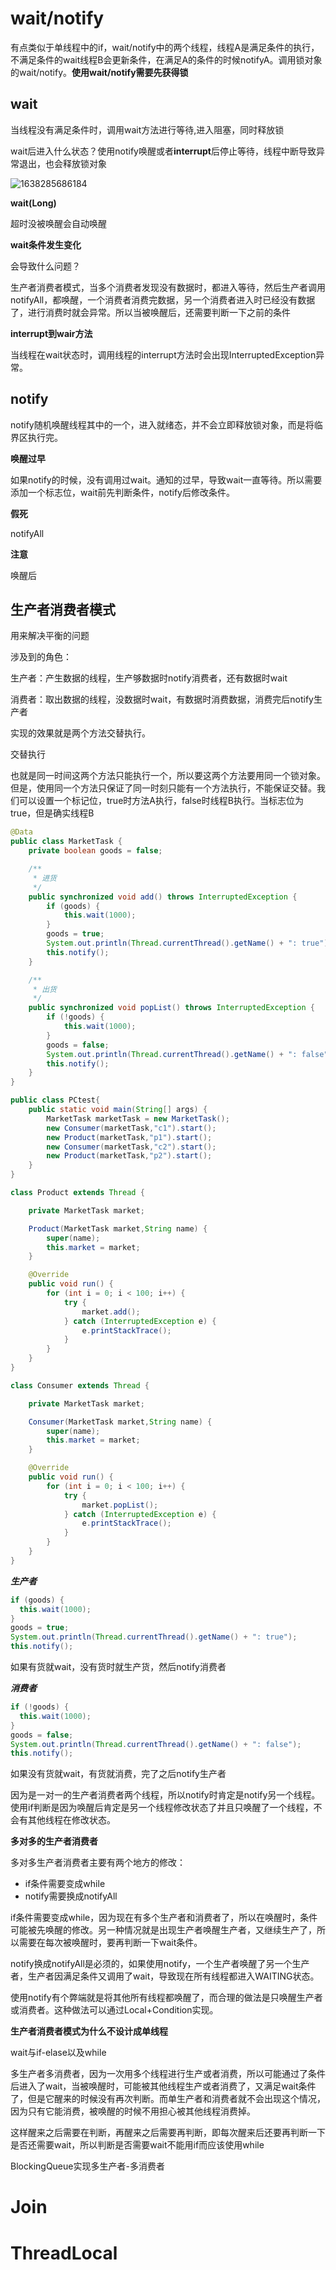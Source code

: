 # wait/notify

有点类似于单线程中的if，wait/notify中的两个线程，线程A是满足条件的执行，不满足条件的wait线程B会更新条件，在满足A的条件的时候notifyA。调用锁对象的wait/notify。**使用wait/notify需要先获得锁**



## **wait**

当线程没有满足条件时，调用wait方法进行等待,进入阻塞，同时释放锁

wait后进入什么状态？使用notify唤醒或者**interrupt**后停止等待，线程中断导致异常退出，也会释放锁对象

![1638285686184](..\..\..\..\img\1638285686184.png)



**wait(Long)**

超时没被唤醒会自动唤醒



**wait条件发生变化**

会导致什么问题？



生产者消费者模式，当多个消费者发现没有数据时，都进入等待，然后生产者调用notifyAll，都唤醒，一个消费者消费完数据，另一个消费者进入时已经没有数据了，进行消费时就会异常。所以当被唤醒后，还需要判断一下之前的条件



**interrupt到wair方法**

当线程在wait状态时，调用线程的interrupt方法时会出现InterruptedException异常。



## **notify**

notify随机唤醒线程其中的一个，进入就绪态，并不会立即释放锁对象，而是将临界区执行完。



**唤醒过早**

如果notify的时候，没有调用过wait。通知的过早，导致wait一直等待。所以需要添加一个标志位，wait前先判断条件，notify后修改条件。



**假死**





notifyAll



**注意**

唤醒后



## 生产者消费者模式

用来解决平衡的问题

涉及到的角色：

生产者：产生数据的线程，生产够数据时notify消费者，还有数据时wait

消费者：取出数据的线程，没数据时wait，有数据时消费数据，消费完后notify生产者

实现的效果就是两个方法交替执行。

交替执行

也就是同一时间这两个方法只能执行一个，所以要这两个方法要用同一个锁对象。但是，使用同一个方法只保证了同一时刻只能有一个方法执行，不能保证交替。我们可以设置一个标记位，true时方法A执行，false时线程B执行。当标志位为true，但是确实线程B

```java
@Data
public class MarketTask {
    private boolean goods = false;

    /**
     * 进货
     */
    public synchronized void add() throws InterruptedException {
        if (goods) {
            this.wait(1000);
        }
        goods = true;
        System.out.println(Thread.currentThread().getName() + ": true");
        this.notify();
    }

    /**
     * 出货
     */
    public synchronized void popList() throws InterruptedException {
        if (!goods) {
            this.wait(1000);
        }
        goods = false;
        System.out.println(Thread.currentThread().getName() + ": false");
        this.notify();
    }
}
```



```java
public class PCtest{
    public static void main(String[] args) {
        MarketTask marketTask = new MarketTask();
        new Consumer(marketTask,"c1").start();
        new Product(marketTask,"p1").start();
        new Consumer(marketTask,"c2").start();
        new Product(marketTask,"p2").start();
    }
}

class Product extends Thread {

    private MarketTask market;

    Product(MarketTask market,String name) {
        super(name);
        this.market = market;
    }

    @Override
    public void run() {
        for (int i = 0; i < 100; i++) {
            try {
                market.add();
            } catch (InterruptedException e) {
                e.printStackTrace();
            }
        }
    }
}

class Consumer extends Thread {

    private MarketTask market;

    Consumer(MarketTask market,String name) {
        super(name);
        this.market = market;
    }

    @Override
    public void run() {
        for (int i = 0; i < 100; i++) {
            try {
                market.popList();
            } catch (InterruptedException e) {
                e.printStackTrace();
            }
        }
    }
}
```



***生产者***

```java
if (goods) {
  this.wait(1000);
}
goods = true;
System.out.println(Thread.currentThread().getName() + ": true");
this.notify();
```

如果有货就wait，没有货时就生产货，然后notify消费者

***消费者***

```java
if (!goods) {
  this.wait(1000);
}
goods = false;
System.out.println(Thread.currentThread().getName() + ": false");
this.notify();
```

如果没有货就wait，有货就消费，完了之后notify生产者

因为是一对一的生产者消费者两个线程，所以notify时肯定是notify另一个线程。使用if判断是因为唤醒后肯定是另一个线程修改状态了并且只唤醒了一个线程，不会有其他线程在修改状态。





**多对多的生产者消费者**

多对多生产者消费者主要有两个地方的修改：

* if条件需要变成while
* notify需要换成notifyAll

if条件需要变成while，因为现在有多个生产者和消费者了，所以在唤醒时，条件可能被先唤醒的修改。另一种情况就是出现生产者唤醒生产者，又继续生产了，所以需要在每次被唤醒时，要再判断一下wait条件。

notify换成notifyAll是必须的，如果使用notify，一个生产者唤醒了另一个生产者，生产者因满足条件又调用了wait，导致现在所有线程都进入WAITING状态。



使用notify有个弊端就是将其他所有线程都唤醒了，而合理的做法是只唤醒生产者或消费者。这种做法可以通过Local+Condition实现。























































**生产者消费者模式为什么不设计成单线程**







wait与if-elase以及while

多生产者多消费者，因为一次用多个线程进行生产或者消费，所以可能通过了条件后进入了wait，当被唤醒时，可能被其他线程生产或者消费了，又满足wait条件了，但是它醒来的时候没有再次判断。而单生产者和消费者就不会出现这个情况，因为只有它能消费，被唤醒的时候不用担心被其他线程消费掉。

这样醒来之后需要在判断，再醒来之后需要再判断，即每次醒来后还要再判断一下是否还需要wait，所以判断是否需要wait不能用if而应该使用while







































BlockingQueue实现多生产者-多消费者

















# Join





# ThreadLocal
